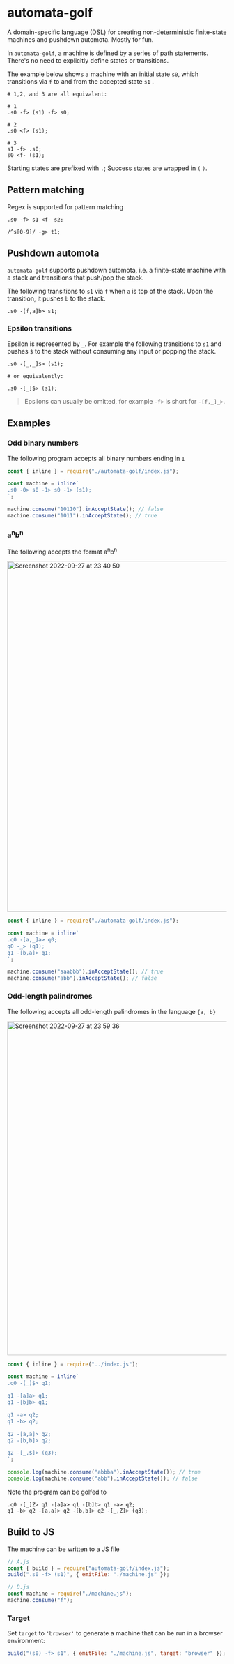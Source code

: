 # automata-golf

A domain-specific language (DSL) for creating non-deterministic finite-state machines and pushdown automota. 
Mostly for fun.

In `automata-golf`, a machine is defined by a series of path statements. 
There's no need to explicitly define states or transitions.

The example below shows a machine with an initial state `s0`, which transitions
via `f` to and from the accepted state `s1` .

```
# 1,2, and 3 are all equivalent:

# 1
.s0 -f> (s1) -f> s0;

# 2
.s0 <f> (s1);

# 3
s1 -f> .s0;
s0 <f- (s1);
```

Starting states are prefixed with `.`; Success states are wrapped in `(` `)`.

## Pattern matching

Regex is supported for pattern matching

```
.s0 -f> s1 <f- s2;

/^s[0-9]/ -g> t1;
```

## Pushdown automota

`automata-golf` supports pushdown automota, i.e. a finite-state machine with
a stack and transitions that push/pop the stack.

The following transitions to `s1` via `f` when `a` is top of the stack. 
Upon the transition, it pushes `b` to the stack.

```
.s0 -[f,a]b> s1;
```

### Epsilon transitions

Epsilon is represented by `_`. For example the following transitions to `s1`
and pushes `$` to the stack without consuming any input or popping the stack.

```
.s0 -[_,_]$> (s1); 

# or equivalently:

.s0 -[_]$> (s1); 
```

> Epsilons can usually be omitted, for example `-f>` is short for `-[f,_]_>`.

## Examples

### Odd binary numbers

The following program accepts all binary numbers ending in `1`

```js
const { inline } = require("./automata-golf/index.js");

const machine = inline`
.s0 -0> s0 -1> s0 -1> (s1);
`;

machine.consume("10110").inAcceptState(); // false
machine.consume("1011").inAcceptState(); // true
```

### a<sup>n</sup>b<sup>n</sup>

The following accepts the format a<sup>n</sup>b<sup>n</sup>

<img width="804" alt="Screenshot 2022-09-27 at 23 40 50" src="https://user-images.githubusercontent.com/3934417/192653399-ec6f8f2f-35c0-4642-b26e-a3b1c5d0e677.png">

```js
const { inline } = require("./automata-golf/index.js");

const machine = inline`
.q0 -[a,_]a> q0;
q0 -_> (q1);
q1 -[b,a]> q1;
`;

machine.consume("aaabbb").inAcceptState(); // true
machine.consume("abb").inAcceptState(); // false
```

### Odd-length palindromes

The following accepts all odd-length palindromes in the language `{a, b}`

<img width="766" alt="Screenshot 2022-09-27 at 23 59 36" src="https://user-images.githubusercontent.com/3934417/192653414-59a8a6cc-11fc-4c25-8509-d61d185487ba.png">


```js
const { inline } = require("../index.js");

const machine = inline`
.q0 -[_]$> q1;

q1 -[a]a> q1;
q1 -[b]b> q1;

q1 -a> q2;
q1 -b> q2;

q2 -[a,a]> q2;
q2 -[b,b]> q2;

q2 -[_,$]> (q3);
`;

console.log(machine.consume("abbba").inAcceptState()); // true
console.log(machine.consume("abb").inAcceptState()); // false
```

Note the program can be golfed to 

```
.q0 -[_]Z> q1 -[a]a> q1 -[b]b> q1 -a> q2;
q1 -b> q2 -[a,a]> q2 -[b,b]> q2 -[_,Z]> (q3);
```

## Build to JS

The machine can be written to a JS file

```js
// A.js
const { build } = require("automata-golf/index.js");
build(".s0 -f> (s1)", { emitFile: "./machine.js" });

// B.js
const machine = require("./machine.js");
machine.consume("f");
```

### Target

Set `target` to `'browser'` to generate a machine that can be run in a browser 
environment:

```js
build("(s0) -f> s1", { emitFile: "./machine.js", target: "browser" });
```
